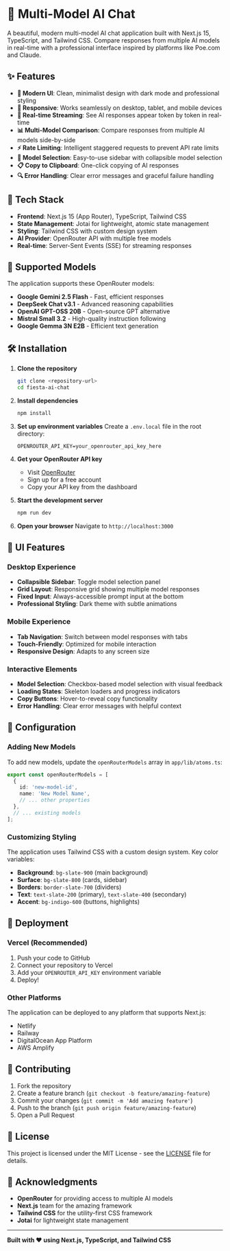 # 🤖 Multi-Model AI Chat

A beautiful, modern multi-model AI chat application built with Next.js 15, TypeScript, and Tailwind CSS. Compare responses from multiple AI models in real-time with a professional interface inspired by platforms like Poe.com and Claude.

## ✨ Features

- **🎨 Modern UI**: Clean, minimalist design with dark mode and professional styling
- **📱 Responsive**: Works seamlessly on desktop, tablet, and mobile devices
- **🔄 Real-time Streaming**: See AI responses appear token by token in real-time
- **📊 Multi-Model Comparison**: Compare responses from multiple AI models side-by-side
- **⚡ Rate Limiting**: Intelligent staggered requests to prevent API rate limits
- **🎯 Model Selection**: Easy-to-use sidebar with collapsible model selection
- **📋 Copy to Clipboard**: One-click copying of AI responses
- **🔍 Error Handling**: Clear error messages and graceful failure handling

## 🚀 Tech Stack

- **Frontend**: Next.js 15 (App Router), TypeScript, Tailwind CSS
- **State Management**: Jotai for lightweight, atomic state management
- **Styling**: Tailwind CSS with custom design system
- **AI Provider**: OpenRouter API with multiple free models
- **Real-time**: Server-Sent Events (SSE) for streaming responses

## 🎯 Supported Models

The application supports these OpenRouter models:

- **Google Gemini 2.5 Flash** - Fast, efficient responses
- **DeepSeek Chat v3.1** - Advanced reasoning capabilities  
- **OpenAI GPT-OSS 20B** - Open-source GPT alternative
- **Mistral Small 3.2** - High-quality instruction following
- **Google Gemma 3N E2B** - Efficient text generation

## 🛠️ Installation

1. **Clone the repository**
   ```bash
   git clone <repository-url>
   cd fiesta-ai-chat
   ```

2. **Install dependencies**
   ```bash
   npm install
   ```

3. **Set up environment variables**
   Create a `.env.local` file in the root directory:
   ```env
   OPENROUTER_API_KEY=your_openrouter_api_key_here
   ```

4. **Get your OpenRouter API key**
   - Visit [OpenRouter](https://openrouter.ai/)
   - Sign up for a free account
   - Copy your API key from the dashboard

5. **Start the development server**
   ```bash
   npm run dev
   ```

6. **Open your browser**
   Navigate to `http://localhost:3000`

## 🎨 UI Features

### Desktop Experience
- **Collapsible Sidebar**: Toggle model selection panel
- **Grid Layout**: Responsive grid showing multiple model responses
- **Fixed Input**: Always-accessible prompt input at the bottom
- **Professional Styling**: Dark theme with subtle animations

### Mobile Experience  
- **Tab Navigation**: Switch between model responses with tabs
- **Touch-Friendly**: Optimized for mobile interaction
- **Responsive Design**: Adapts to any screen size

### Interactive Elements
- **Model Selection**: Checkbox-based model selection with visual feedback
- **Loading States**: Skeleton loaders and progress indicators
- **Copy Buttons**: Hover-to-reveal copy functionality
- **Error Handling**: Clear error messages with helpful context

## 🔧 Configuration

### Adding New Models
To add new models, update the `openRouterModels` array in `app/lib/atoms.ts`:

```typescript
export const openRouterModels = [
  {
    id: 'new-model-id',
    name: 'New Model Name',
    // ... other properties
  },
  // ... existing models
];
```

### Customizing Styling
The application uses Tailwind CSS with a custom design system. Key color variables:

- **Background**: `bg-slate-900` (main background)
- **Surface**: `bg-slate-800` (cards, sidebar)
- **Borders**: `border-slate-700` (dividers)
- **Text**: `text-slate-200` (primary), `text-slate-400` (secondary)
- **Accent**: `bg-indigo-600` (buttons, highlights)

## 🚀 Deployment

### Vercel (Recommended)
1. Push your code to GitHub
2. Connect your repository to Vercel
3. Add your `OPENROUTER_API_KEY` environment variable
4. Deploy!

### Other Platforms
The application can be deployed to any platform that supports Next.js:
- Netlify
- Railway
- DigitalOcean App Platform
- AWS Amplify

## 🤝 Contributing

1. Fork the repository
2. Create a feature branch (`git checkout -b feature/amazing-feature`)
3. Commit your changes (`git commit -m 'Add amazing feature'`)
4. Push to the branch (`git push origin feature/amazing-feature`)
5. Open a Pull Request

## 📝 License

This project is licensed under the MIT License - see the [LICENSE](LICENSE) file for details.

## 🙏 Acknowledgments

- **OpenRouter** for providing access to multiple AI models
- **Next.js** team for the amazing framework
- **Tailwind CSS** for the utility-first CSS framework
- **Jotai** for lightweight state management

---

**Built with ❤️ using Next.js, TypeScript, and Tailwind CSS**
